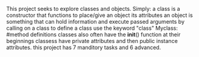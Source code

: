 This project seeks to explore classes and objects.
Simply: a class is a constructor that functions to place/give an object its attributes
an object is something that can hold information and execute passed arguments by calling on a class
to define a class use the keyword "class" Myclass:
                                           #method definitions
classes also often have the __init__() function at their beginnings
classess have private attributes and then public instance attributes.
this project has 7 manditory tasks and 6 advanced.